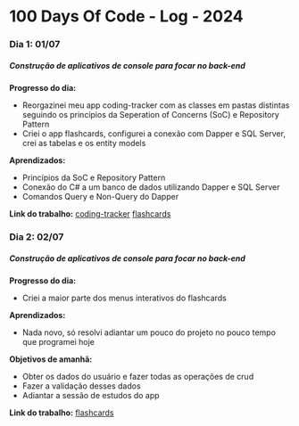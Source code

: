 # 100 Days Of Code - Log - 2024

### Dia 1: 01/07

##### Construção de aplicativos de console para focar no back-end

**Progresso do dia:** 
- Reorgazinei meu app coding-tracker com as classes em pastas distintas seguindo os princípios da Seperation of Concerns (SoC) e Repository Pattern
- Criei o app flashcards, configurei a conexão com Dapper e SQL Server, crei as tabelas e os entity models

**Aprendizados:** 
- Princípios da SoC e Repository Pattern
- Conexão do C# a um banco de dados utilizando Dapper e SQL Server
- Comandos Query e Non-Query do Dapper

**Link do trabalho:**
[coding-tracker](https://github.com/breno085/coding-tracker)
[flashcards](https://github.com/breno085/flashcards)

### Dia 2: 02/07

##### Construção de aplicativos de console para focar no back-end

**Progresso do dia:** 
- Criei a maior parte dos menus interativos do flashcards

**Aprendizados:** 
- Nada novo, só resolvi adiantar um pouco do projeto no pouco tempo que programei hoje

**Objetivos de amanhã:**
- Obter os dados do usuário e fazer todas as operações de crud
- Fazer a validação desses dados
- Adiantar a sessão de estudos do app

**Link do trabalho:**
[flashcards](https://github.com/breno085/flashcards)

